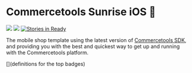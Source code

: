 # Commercetools Sunrise iOS :sunrise:

[![][travis img]][travis]
[![][license img]][license]
[![Stories in Ready](https://badge.waffle.io/commercetools/commercetools-sunrise-ios.svg?label=ready&title=Ready)](http://waffle.io/commercetools/commercetools-sunrise-ios)

The mobile shop template using the latest version of [Commercetools SDK](https://github.com/commercetools/commercetools-ios-sdk), and providing you with the best and quickest way to get up and running with the Commercetools platform.  

[](definitions for the top badges)

[travis]:https://travis-ci.org/commercetools/commercetools-ios-sdk
[travis img]:https://travis-ci.org/commercetools/commercetools-ios-sdk.svg?branch=master

[license]:LICENSE
[license img]:https://img.shields.io/badge/License-Apache%202-blue.svg
